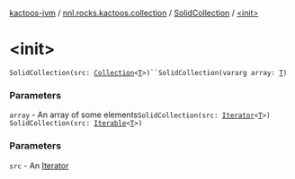 [kactoos-jvm](../../index.md) / [nnl.rocks.kactoos.collection](../index.md) / [SolidCollection](index.md) / [&lt;init&gt;](./-init-.md)

# &lt;init&gt;

`SolidCollection(src: `[`Collection`](https://kotlinlang.org/api/latest/jvm/stdlib/kotlin.collections/-collection/index.html)`<`[`T`](index.md#T)`>)``SolidCollection(vararg array: `[`T`](index.md#T)`)`

### Parameters

`array` - An array of some elements`SolidCollection(src: `[`Iterator`](https://kotlinlang.org/api/latest/jvm/stdlib/kotlin.collections/-iterator/index.html)`<`[`T`](index.md#T)`>)`
`SolidCollection(src: `[`Iterable`](https://kotlinlang.org/api/latest/jvm/stdlib/kotlin.collections/-iterable/index.html)`<`[`T`](index.md#T)`>)`

### Parameters

`src` - An [Iterator](https://kotlinlang.org/api/latest/jvm/stdlib/kotlin.collections/-iterator/index.html)